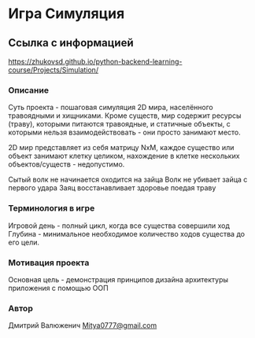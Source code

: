 # Игра Симуляция

## Ссылка с информацией
https://zhukovsd.github.io/python-backend-learning-course/Projects/Simulation/


### Описание
Суть проекта - пошаговая симуляция 2D мира, населённого травоядными и хищниками. Кроме существ, мир содержит ресурсы (траву), которыми питаются травоядные, и статичные объекты, с которыми нельзя взаимодействовать - они просто занимают место.

2D мир представляет из себя матрицу NxM, каждое существо или объект занимают клетку целиком, нахождение в клетке нескольких объектов/существ - недопустимо.

Сытый волк не начинается оходится на зайца
Волк не убивает зайца с первого удара
Заяц восстанавливает здоровье поедая траву


### Терминология в игре
Игровой день - полный цикл, когда все существа совершили ход
Глубина - минимальное необходимое количество ходов существа до его цели.

### Мотивация проекта
Основная цель - демонстрация принципов дизайна архитектуры приложения с помощью ООП

### Автор
Дмитрий Валюженич
Mitya0777@gmail.com